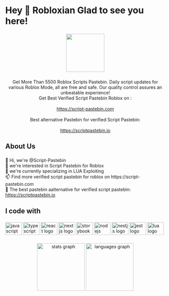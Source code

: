 <h1 align="left">Hey 👋 Robloxian Glad to see you here!</h1>

###

<div align="center">
  <img height="120" src="https://script-pastebin.com/static/images/logo.png"/>
</div>

###

<p align="center">Get More Than 5500 Roblox Scripts Pastebin. Daily script updates for various Roblox Mode, all are free and safe. Our quality control assures an unbeatable experience!<br>Get Best Verified Script Pastebin Roblox on :<br><br><a href="https://script-pastebin.com">https://script-pastebin.com</a><br><br>Best alternative Pastebin for verified Script Pastebin:<br><br><a href="https://scriptpastebin.io">https://scriptpastebin.io</a></p>

###

<h2 align="left">About Us</h2>

###

<p align="left">👋 Hi, we're @Script-Pastebin<br>👀 we're interested in Script Pastebin for Roblox<br>🌱 we're currently specializing  in LUA Exploiting<br>📫 Find more verified script pastebin for roblox on https://script-pastebin.com<br>👀 The best pastebin aalternative for verified script pastebin: <a href="https://scriptpastebin.io">https://scriptpastebin.io</a></p>

###

<h2 align="left">I code with</h2>

###

<div align="left">
  <img src="https://cdn.jsdelivr.net/gh/devicons/devicon/icons/javascript/javascript-original.svg" height="40" width="52" alt="javascript logo"  />
  <img src="https://cdn.jsdelivr.net/gh/devicons/devicon/icons/typescript/typescript-original.svg" height="40" width="52" alt="typescript logo"  />
  <img src="https://cdn.jsdelivr.net/gh/devicons/devicon/icons/react/react-original.svg" height="40" width="52" alt="react logo"  />
  <img src="https://cdn.jsdelivr.net/gh/devicons/devicon/icons/nextjs/nextjs-original.svg" height="40" width="52" alt="nextjs logo"  />
  <img src="https://cdn.jsdelivr.net/gh/devicons/devicon/icons/storybook/storybook-original.svg" height="40" width="52" alt="storybook logo"  />
  <img src="https://cdn.jsdelivr.net/gh/devicons/devicon/icons/nodejs/nodejs-original.svg" height="40" width="52" alt="nodejs logo"  />
  <img src="https://cdn.jsdelivr.net/gh/devicons/devicon/icons/nestjs/nestjs-plain.svg" height="40" width="52" alt="nestjs logo"  />
  <img src="https://cdn.jsdelivr.net/gh/devicons/devicon/icons/jest/jest-plain.svg" height="40" width="52" alt="jest logo"  />
  <img src="https://cdn.jsdelivr.net/gh/devicons/devicon/icons/lua/lua-original.svg" height="40" width="52" alt="lua logo"  />
</div>

###

<div align="center">
  <img src="https://github-readme-stats.vercel.app/api?hide_title=false&hide_rank=false&show_icons=true&include_all_commits=true&count_private=true&disable_animations=false&theme=dracula&locale=en&hide_border=false&username=script-pastebin" height="150" alt="stats graph"  />
  <img src="https://github-readme-stats.vercel.app/api/top-langs?locale=en&hide_title=false&layout=compact&card_width=320&langs_count=5&theme=dracula&hide_border=false&username=script-pastebin" height="150" alt="languages graph"  />
</div>

###